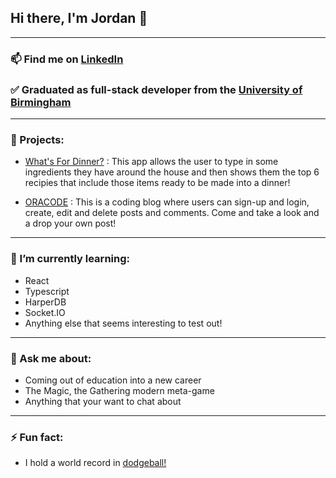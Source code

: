 ## Hi there, I'm Jordan 👋

***

### 📫 Find me on [LinkedIn](https://www.linkedin.com/in/jordan-gibbs-33b3a5265/)

### ✅ Graduated as full-stack developer from the [University of Birmingham](https://www.birmingham.ac.uk/postgraduate/courses/cpd/coding-boot-camp.aspx)

***

### 🔭 Projects:

- [What's For Dinner?](https://github.com/gibbo3433/What-s-For-Dinner-) : This app allows the user to type in some ingredients they have around the house and then shows them the top 6 recipies that include those items ready to be made into a dinner!

- [ORACODE](https://github.com/gibbo3433/coding-blog) : This is a coding blog where users can sign-up and login, create, edit and delete posts and comments. Come and take a look and a drop your own post!

***

### 🌱 I’m currently learning:

- React
- Typescript
- HarperDB
- Socket.IO
- Anything else that seems interesting to test out!

***

### 💬 Ask me about:

- Coming out of education into a new career 
- The Magic, the Gathering modern meta-game
- Anything that your want to chat about

***

### ⚡ Fun fact:

- I hold a world record in [dodgeball!](https://sportstraider.wordpress.com/2013/01/10/more-photos-from-the-dodgeball-world-record-event/) 



<!--
**gibbo3433/gibbo3433** is a ✨ _special_ ✨ repository because its `README.md` (this file) appears on your GitHub profile.

Here are some ideas to get you started:

- 🔭 I’m currently working on ...
- 🌱 I’m currently learning ...
- 👯 I’m looking to collaborate on ...
- 🤔 I’m looking for help with ...
- 💬 Ask me about ...
- 📫 How to reach me: ...
- 😄 Pronouns: ...
- ⚡ Fun fact: ...
-->
